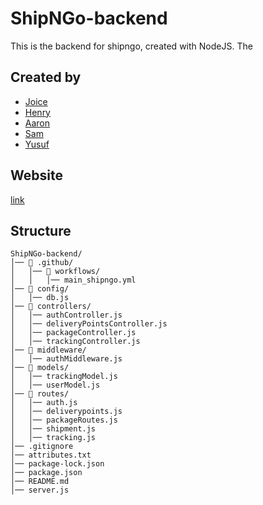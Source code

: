# ShipNGo-backend
This is the backend for shipngo, created with NodeJS. The 

## Created by
- [Joice](https://github.com/joiceM18)
- [Henry](https://github.com/plobethus)
- [Aaron](https://github.com/Happydragon123)
- [Sam](https://github.com/SamuelAlvarez690)
- [Yusuf](https://github.com/GlowSand)

## Website
[link](https://ship-n-go-frontend.vercel.app)

## Structure
```
ShipNGo-backend/
│── 📂 .github/
│   │── 📂 workflows/
│   │   │── main_shipngo.yml
│── 📂 config/
│   │── db.js
│── 📂 controllers/
│   │── authController.js
│   │── deliveryPointsController.js
│   │── packageController.js
│   │── trackingController.js
│── 📂 middleware/
│   │── authMiddleware.js
│── 📂 models/
│   │── trackingModel.js
│   │── userModel.js
│── 📂 routes/
│   │── auth.js
│   │── deliverypoints.js
│   │── packageRoutes.js
│   │── shipment.js
│   │── tracking.js
│── .gitignore
│── attributes.txt
│── package-lock.json
│── package.json
│── README.md
│── server.js
```
